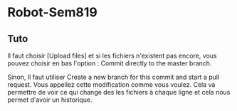 # Robot-Sem819

## Tuto
Il faut choisir [Upload files] et si les fichiers n'existent pas encore, vous pouvez choisir en bas l'option : Commit directly to the master branch.

Sinon, Il faut utiliser Create a new branch for this commit and start a pull request.
Vous appellez cette modification comme vous voulez.
Cela va permettre de voir ce qui change des les fichiers à chaque ligne et cela nous permet d'avoir un historique. 

